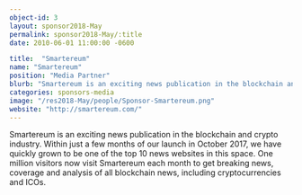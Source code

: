```yaml
---
object-id: 3
layout: sponsor2018-May
permalink: sponsor2018-May/:title
date: 2010-06-01 11:00:00 -0600

title:  "Smartereum"
name: "Smartereum"
position: "Media Partner"
blurb: "Smartereum is an exciting news publication in the blockchain and crypto industry."
categories: sponsors-media
image: "/res2018-May/people/Sponsor-Smartereum.png"
website: "http://smartereum.com/"
---
```


Smartereum is an exciting news publication in the blockchain and crypto industry. Within just a few months of our launch in October 2017, we have quickly grown to be one of the top 10 news websites in this space. One million visitors now visit Smartereum each month to get breaking news, coverage and analysis of all blockchain news, including cryptocurrencies and ICOs.